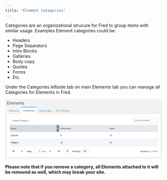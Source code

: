 ```yaml
---
title: "Element Categories"
---
```


Categories are an organizational strucure for Fred to group items with similar usage. Examples Element categories could be:

-   Headers
-   Page Separators
-   Intro Blocks
-   Galleries
-   Body copy
-   Quotes
-   Forms
-   Etc.

Under the Categories leftside tab on main Elements tab you can manage all Categories for Elements in Fred.

![Categories Grid](img/categories_grid.png)

**Please note that if you remove a category, all Elements attached to it will be removed as well, which may break your site.**
